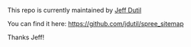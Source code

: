 This repo is currently maintained by [Jeff Dutil](//github.com/jdutil)

You can find it here: https://github.com/jdutil/spree_sitemap

Thanks Jeff!
